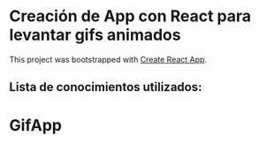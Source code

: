 # Creación de App con React para levantar gifs animados

This project was bootstrapped with [Create React App](https://github.com/facebook/create-react-app).

## Lista de conocimientos utilizados:

 
# GifApp
